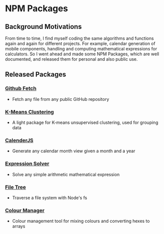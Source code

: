 # NPM Packages

## Background Motivations

From time to time, I find myself coding the same algorithms and functions again and again for different projects. For example, calendar generation of mobile components, handling and computing mathematical expressions for calculators. So I went ahead and made some NPM Packages, which are well documented, and released them for personal and also public use.

## Released Packages

### [Github Fetch](https://www.npmjs.com/package/@enigmaoffline/github-fetch)

-   Fetch any file from any public GitHub repository

### [K-Means Clustering](https://www.npmjs.com/package/@enigmaoffline/kmeans-clustering)

-   A light package for K-means unsupervised clustering, used for grouping data

### [CalenderJS](https://www.npmjs.com/package/@enigmaoffline/calenderjs)

-   Generate any calendar month view given a month and a year

### [Expression Solver](https://www.npmjs.com/package/@enigmaoffline/node-exp-solver)

-   Solve any simple arithmetic mathematical expression

### [File Tree](https://www.npmjs.com/package/@enigmaoffline/node-file-tree)

-   Traverse a file system with Node's fs

### [Colour Manager](https://www.npmjs.com/package/@enigmaoffline/node-color)

-   Colour management tool for mixing colours and converting hexes to arrays
